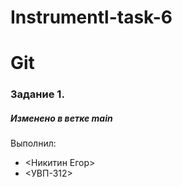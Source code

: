 # Instrumentl-task-6
# Git
### Задание 1.
##### Изменено в ветке main
Выполнил:
* <Никитин Егор>
* <УВП-312>